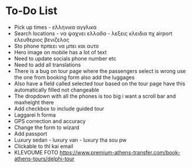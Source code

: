 # To-Do List

- Pick up times - ελληνικα αγγλικα
- Search locations - να ψαχνει ελλαδα - λεξεις κλειδια πχ airport ελευθεριος βενιζελος
- Sto phone πρπεει να μπει και αυτο
- Hero image on mobile has a lot of text
- Need to update socials phone number etc
- Need to add all translations
- There is a bug on tour page where the passengers select is wrong use the one from booking form also add the luggages
- Also have a field called selected tour based on the tour page have this automatically filled not changeable
- The dropdown with all the phones is too big i want a scroll bar and maxheight there
- Add checkbox to include guided tour
- Laggarei h forma
- GPS correction and accuracy
- Change the form to wizard
- Add passport
- Luxury sedan - luxury van - luxury tha sou pw
- Clickable to thl kai email
- KLEVOUME FOTO https://www.premium-athens-transfer.com/book-athens-tours/delphi-tour
